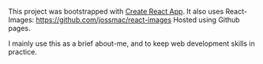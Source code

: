 This project was bootstrapped with [Create React App](https://github.com/facebookincubator/create-react-app).
It also uses React-Images: https://github.com/jossmac/react-images
Hosted using Github pages.

I mainly use this as a brief about-me, and to keep web development skills in practice.